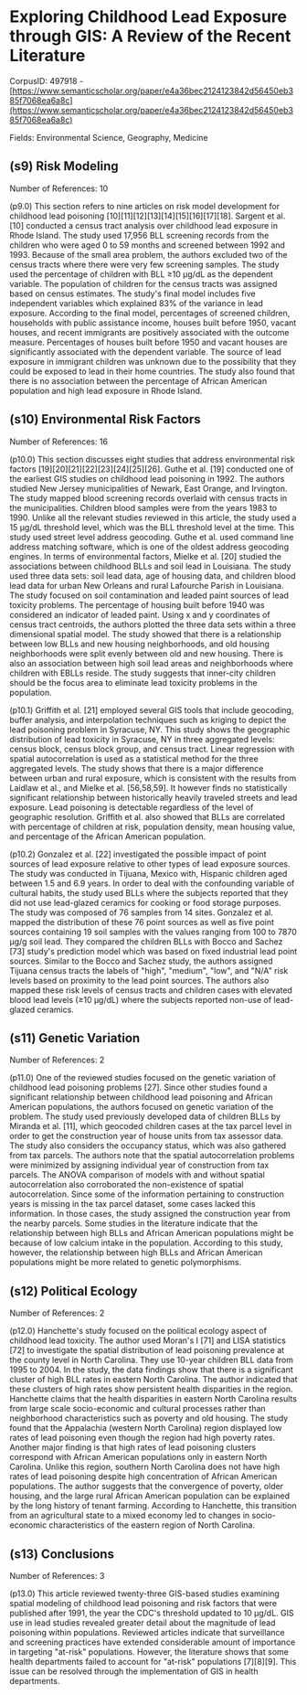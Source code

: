 # Exploring Childhood Lead Exposure through GIS: A Review of the Recent Literature

CorpusID: 497918 - [https://www.semanticscholar.org/paper/e4a36bec2124123842d56450eb385f7068ea6a8c](https://www.semanticscholar.org/paper/e4a36bec2124123842d56450eb385f7068ea6a8c)

Fields: Environmental Science, Geography, Medicine

## (s9) Risk Modeling
Number of References: 10

(p9.0) This section refers to nine articles on risk model development for childhood lead poisoning [10][11][12][13][14][15][16][17][18]. Sargent et al. [10] conducted a census tract analysis over childhood lead exposure in Rhode Island. The study used 17,956 BLL screening records from the children who were aged 0 to 59 months and screened between 1992 and 1993. Because of the small area problem, the authors excluded two of the census tracts where there were very few screening samples. The study used the percentage of children with BLL ≥10 µg/dL as the dependent variable. The population of children for the census tracts was assigned based on census estimates. The study's final model includes five independent variables which explained 83% of the variance in lead exposure. According to the final model, percentages of screened children, households with public assistance income, houses built before 1950, vacant houses, and recent immigrants are positively associated with the outcome measure. Percentages of houses built before 1950 and vacant houses are significantly associated with the dependent variable. The source of lead exposure in immigrant children was unknown due to the possibility that they could be exposed to lead in their home countries. The study also found that there is no association between the percentage of African American population and high lead exposure in Rhode Island.
## (s10) Environmental Risk Factors
Number of References: 16

(p10.0) This section discusses eight studies that address environmental risk factors [19][20][21][22][23][24][25][26]. Guthe et al. [19] conducted one of the earliest GIS studies on childhood lead poisoning in 1992. The authors studied New Jersey municipalities of Newark, East Orange, and Irvington. The study mapped blood screening records overlaid with census tracts in the municipalities. Children blood samples were from the years 1983 to 1990. Unlike all the relevant studies reviewed in this article, the study used a 15 µg/dL threshold level, which was the BLL threshold level at the time. This study used street level address geocoding. Guthe et al. used command line address matching software, which is one of the oldest address geocoding engines. In terms of environmental factors, Mielke et al. [20] studied the associations between childhood BLLs and soil lead in Louisiana. The study used three data sets: soil lead data, age of housing data, and children blood lead data for urban New Orleans and rural Lafourche Parish in Louisiana. The study focused on soil contamination and leaded paint sources of lead toxicity problems. The percentage of housing built before 1940 was considered an indicator of leaded paint. Using x and y coordinates of census tract centroids, the authors plotted the three data sets within a three dimensional spatial model. The study showed that there is a relationship between low BLLs and new housing neighborhoods, and old housing neighborhoods were split evenly between old and new housing. There is also an association between high soil lead areas and neighborhoods where children with EBLLs reside. The study suggests that inner-city children should be the focus area to eliminate lead toxicity problems in the population.

(p10.1) Griffith et al. [21] employed several GIS tools that include geocoding, buffer analysis, and interpolation techniques such as kriging to depict the lead poisoning problem in Syracuse, NY. This study shows the geographic distribution of lead toxicity in Syracuse, NY in three aggregated levels: census block, census block group, and census tract. Linear regression with spatial autocorrelation is used as a statistical method for the three aggregated levels. The study shows that there is a major difference between urban and rural exposure, which is consistent with the results from Laidlaw et al., and Mielke et al. [56,58,59]. It however finds no statistically significant relationship between historically heavily traveled streets and lead exposure. Lead poisoning is detectable regardless of the level of geographic resolution. Griffith et al. also showed that BLLs are correlated with percentage of children at risk, population density, mean housing value, and percentage of the African American population.

(p10.2) Gonzalez et al. [22] investigated the possible impact of point sources of lead exposure relative to other types of lead exposure sources. The study was conducted in Tijuana, Mexico with, Hispanic children aged between 1.5 and 6.9 years. In order to deal with the confounding variable of cultural habits, the study used BLLs where the subjects reported that they did not use lead-glazed ceramics for cooking or food storage purposes. The study was composed of 76 samples from 14 sites. Gonzalez et al. mapped the distribution of these 76 point sources as well as five point sources containing 19 soil samples with the values ranging from 100 to 7870 µg/g soil lead. They compared the children BLLs with Bocco and Sachez [73] study's prediction model which was based on fixed industrial lead point sources. Similar to the Bocco and Sachez study, the authors assigned Tijuana census tracts the labels of "high", "medium", "low", and "N/A" risk levels based on proximity to the lead point sources. The authors also mapped these risk levels of census tracts and children cases with elevated blood lead levels (≥10 µg/dL) where the subjects reported non-use of lead-glazed ceramics.
## (s11) Genetic Variation
Number of References: 2

(p11.0) One of the reviewed studies focused on the genetic variation of childhood lead poisoning problems [27]. Since other studies found a significant relationship between childhood lead poisoning and African American populations, the authors focused on genetic variation of the problem. The study used previously developed data of children BLLs by Miranda et al. [11], which geocoded children cases at the tax parcel level in order to get the construction year of house units from tax assessor data. The study also considers the occupancy status, which was also gathered from tax parcels. The authors note that the spatial autocorrelation problems were minimized by assigning individual year of construction from tax parcels. The ANOVA comparison of models with and without spatial autocorrelation also corroborated the non-existence of spatial autocorrelation. Since some of the information pertaining to construction years is missing in the tax parcel dataset, some cases lacked this information. In those cases, the study assigned the construction year from the nearby parcels. Some studies in the literature indicate that the relationship between high BLLs and African American populations might be because of low calcium intake in the population. According to this study, however, the relationship between high BLLs and African American populations might be more related to genetic polymorphisms.
## (s12) Political Ecology
Number of References: 2

(p12.0) Hanchette's study focused on the political ecology aspect of childhood lead toxicity. The author used Moran's I [71] and LISA statistics [72] to investigate the spatial distribution of lead poisoning prevalence at the county level in North Carolina. They use 10-year children BLL data from 1995 to 2004. In the study, the data findings show that there is a significant cluster of high BLL rates in eastern North Carolina. The author indicated that these clusters of high rates show persistent health disparities in the region. Hanchette claims that the health disparities in eastern North Carolina results from large scale socio-economic and cultural processes rather than neighborhood characteristics such as poverty and old housing. The study found that the Appalachia (western North Carolina) region displayed low rates of lead poisoning even though the region had high poverty rates. Another major finding is that high rates of lead poisoning clusters correspond with African American populations only in eastern North Carolina. Unlike this region, southern North Carolina does not have high rates of lead poisoning despite high concentration of African American populations. The author suggests that the convergence of poverty, older housing, and the large rural African American population can be explained by the long history of tenant farming. According to Hanchette, this transition from an agricultural state to a mixed economy led to changes in socio-economic characteristics of the eastern region of North Carolina.
## (s13) Conclusions
Number of References: 3

(p13.0) This article reviewed twenty-three GIS-based studies examining spatial modeling of childhood lead poisoning and risk factors that were published after 1991, the year the CDC's threshold updated to 10 µg/dL. GIS use in lead studies revealed greater detail about the magnitude of lead poisoning within populations. Reviewed articles indicate that surveillance and screening practices have extended considerable amount of importance in targeting "at-risk" populations. However, the literature shows that some health departments failed to account for "at-risk" populations [7][8][9]. This issue can be resolved through the implementation of GIS in health departments.
